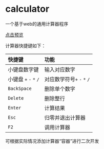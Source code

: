 # calculator
一个基于web的通用计算器程序

[点击预览](http://suyunsoft.com/calculator/calcuator.html)

计算器快捷键如下：

| 快捷键                 | 功能                    |
| :------------------ | :-------------------- |
| 小键盘数字键              | 输入对应数字                |
| 小键盘 `+` `-` `*` `/` | 对应数学符号`+` `-` `*` `/` |
| `BackSpace`         | 删除单个数字                |
| `Delete`            | 删除整行                  |
| `Enter`             | 计算结果                  |
| `Esc`               | 归零并退出计算器              |
| `F2`                | 调用计算器                 |

可根据实际情况添加计算器“容器”进行二次开发
